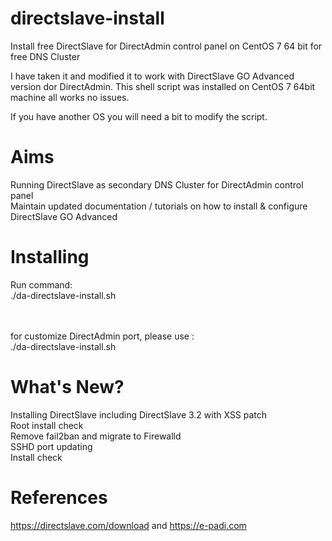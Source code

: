 # directslave-install
Install free DirectSlave for DirectAdmin control panel on CentOS 7 64 bit for free DNS Cluster

I have taken it and modified it to work with DirectSlave GO Advanced version dor DirectAdmin. This shell script was installed on CentOS 7 64bit machine all works no issues.

If you have another OS you will need a bit to modify the script.

# Aims
Running DirectSlave as secondary DNS Cluster for DirectAdmin control panel
<br>Maintain updated documentation / tutorials on how to install & configure DirectSlave GO Advanced

# Installing
Run command:
<br>./da-directslave-install.sh <user> <passwd> <IP server DirectAdmin>
  
<br><br>for customize DirectAdmin port, please use :
<br>./da-directslave-install.sh <user> <passwd> <IP server DirectAdmin:port>
  
# What's New? #
Installing DirectSlave including DirectSlave 3.2 with XSS patch
<br>Root install check
<br>Remove fail2ban and migrate to Firewalld
<br>SSHD port updating
<br>Install check

# References #
https://directslave.com/download and https://e-padi.com
